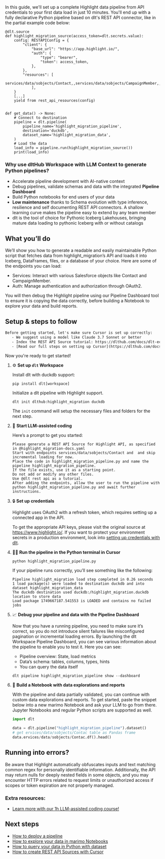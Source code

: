In this guide, we'll set up a complete Highlight data pipeline from API credentials to your first data load in just 10 minutes. You'll end up with a fully declarative Python pipeline based on dlt's REST API connector, like in the partial example code below:

```python-outcome
@dlt.source
def highlight_migration_source(access_token=dlt.secrets.value):
    config: RESTAPIConfig = {
        "client": {
            "base_url": "https://app.highlight.io/",
            "auth": {
                "type": "bearer",
                "token": access_token,
            },
        },
        "resources": [
            services/data/sobjects/Contact,,services/data/sobjects/CampaignMember,,services/data/sobjects/
            ],
    }
    [...]
    yield from rest_api_resources(config)


def get_data() -> None:
    # Connect to destination
    pipeline = dlt.pipeline(
        pipeline_name='highlight_migration_pipeline',
        destination='duckdb',
        dataset_name='highlight_migration_data', 
    )
    # Load the data
    load_info = pipeline.run(highlight_migration_source())
    print(load_info) 
```

### Why use dltHub Workspace with LLM Context to generate Python pipelines?

- Accelerate pipeline development with AI-native context
- Debug pipelines, validate schemas and data with the integrated **Pipeline Dashboard**
- Build Python notebooks for end users of your data
- **Low maintenance** thanks to Schema evolution with type inference, resilience and self documenting REST API connectors. A shallow learning curve makes the pipeline easy to extend by any team member
- dlt is the tool of choice for Pythonic Iceberg Lakehouses, bringing mature data loading to pythonic Iceberg with or without catalogs

## What you’ll do

We’ll show you how to generate a readable and easily maintainable Python script that fetches data from highlight_migration’s API and loads it into Iceberg, DataFrames, files, or a database of your choice. Here are some of the endpoints you can load:

- Services: Interact with various Salesforce objects like Contact and CampaignMember.
- Auth: Manage authentication and authorization through OAuth2.

You will then debug the Highlight pipeline using our Pipeline Dashboard tool to ensure it is copying the data correctly, before building a Notebook to explore your data and build reports.

## Setup & steps to follow

```default
Before getting started, let's make sure Cursor is set up correctly:
   - We suggest using a model like Claude 3.7 Sonnet or better
   - Index the REST API Source tutorial: https://dlthub.com/docs/dlt-ecosystem/verified-sources/rest_api/ and add it to context as **@dlt rest api**
   - [Read our full steps on setting up Cursor](https://dlthub.com/docs/dlt-ecosystem/llm-tooling/cursor-restapi#23-configuring-cursor-with-documentation)
```

Now you're ready to get started!

1. ⚙️ **Set up `dlt` Workspace**
    
    Install dlt with duckdb support:
    ```shell
    pip install dlt[workspace]
    ```

    Initialize a dlt pipeline with Highlight support.
    ```shell
    dlt init dlthub:highlight_migration duckdb
    ```

    The `init` command will setup the necessary files and folders for the next step.
    
2. 🤠 **Start LLM-assisted coding**
    
    Here’s a prompt to get you started:
    
    ```prompt
    Please generate a REST API Source for Highlight API, as specified in @highlight_migration-docs.yaml 
    Start with endpoints services/data/sobjects/Contact and  and skip incremental loading for now. 
    Place the code in highlight_migration_pipeline.py and name the pipeline highlight_migration_pipeline. 
    If the file exists, use it as a starting point. 
    Do not add or modify any other files. 
    Use @dlt rest api as a tutorial. 
    After adding the endpoints, allow the user to run the pipeline with python highlight_migration_pipeline.py and await further instructions.
    ```

    
3. 🔒 **Set up credentials** 
    
    Highlight uses OAuth2 with a refresh token, which requires setting up a connected app in the API.
    
    To get the appropriate API keys, please visit the original source at https://www.highlight.io/.
    If you want to protect your environment secrets in a production environment, look into [setting up credentials with dlt](https://dlthub.com/docs/walkthroughs/add_credentials).
    
4. 🏃‍♀️ **Run the pipeline in the Python terminal in Cursor**
    
    ```shell
    python highlight_migration_pipeline.py
    ```
    
    If your pipeline runs correctly, you’ll see something like the following:
    
    ```shell
    Pipeline highlight_migration load step completed in 0.26 seconds
    1 load package(s) were loaded to destination duckdb and into dataset highlight_migration_data
    The duckdb destination used duckdb:/highlight_migration.duckdb location to store data
    Load package 1749667187.541553 is LOADED and contains no failed jobs
    ```
    
5. 📈 **Debug your pipeline and data with the Pipeline Dashboard**

    Now that you have a running pipeline, you need to make sure it’s correct, so you do not introduce silent failures like misconfigured pagination or incremental loading errors. By launching the dlt Workspace Pipeline Dashboard, you can see various information about the pipeline to enable you to test it. Here you can see:
    - Pipeline overview: State, load metrics
    - Data’s schema: tables, columns, types, hints
    - You can query the data itself
    
    ```shell
    dlt pipeline highlight_migration_pipeline show --dashboard
    ```
    
6. 🐍 **Build a Notebook with data explorations and reports**

    With the pipeline and data partially validated, you can continue with custom data explorations and reports. To get started, paste the snippet below into a new marimo Notebook and ask your LLM to go from there. Jupyter Notebooks and regular Python scripts are supported as well.

    
    ```python
    import dlt

   data = dlt.pipeline("highlight_migration_pipeline").dataset()
   # get ervices/data/sobjects/Contac table as Pandas frame
   data.ervices/data/sobjects/Contac.df().head()
    ```

## Running into errors?

Be aware that Highlight automatically obfuscates inputs and text matching common regex for personally identifiable information. Additionally, the API may return nulls for deeply nested fields in some objects, and you may encounter HTTP errors related to request limits or unauthorized access if scopes or token expiration are not properly managed.

### Extra resources:

- [Learn more with our 1h LLM-assisted coding course!](https://www.youtube.com/watch?v=GGid70rnJuM)

## Next steps

- [How to deploy a pipeline](https://dlthub.com/docs/walkthroughs/deploy-a-pipeline)
- [How to explore your data in marimo Notebooks](https://dlthub.com/docs/general-usage/dataset-access/marimo)
- [How to query your data in Python with dataset](https://dlthub.com/docs/general-usage/dataset-access/dataset)
- [How to create REST API Sources with Cursor](https://dlthub.com/docs/dlt-ecosystem/llm-tooling/cursor-restapi)
